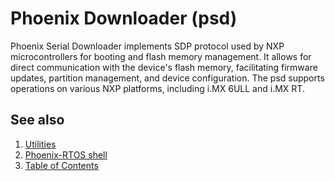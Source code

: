 # Phoenix Downloader (psd)

Phoenix Serial Downloader implements SDP protocol used by NXP microcontrollers for booting and flash memory management.
It allows for direct communication with the device's flash memory, facilitating firmware updates, partition management,
and device configuration. The psd supports operations on various NXP platforms, including i.MX 6ULL and i.MX RT.

<!-- #TODO: add more information -->
## See also

1. [Utilities](utils.md)
2. [Phoenix-RTOS shell](psh/psh.md)
3. [Table of Contents](../README.md)
